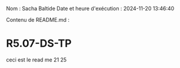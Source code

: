 Nom : Sacha Baltide
Date et heure d'exécution : 2024-11-20 13:46:40

Contenu de README.md :
# R5.07-DS-TP

ceci est le read me
21 25
